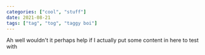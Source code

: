 ```yaml
---
categories: ["cool", "stuff"]
date: 2021-08-21
tags: ["tag", "tog", "taggy boi"]
---
```


Ah well wouldn't it perhaps help if I actually put some content in here to test with
